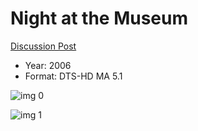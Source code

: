 # Night at the Museum

[Discussion Post](https://www.avsforum.com/threads/bass-eq-for-filtered-movies.2995212/post-57867376)

* Year: 2006
* Format: DTS-HD MA 5.1

![img 0](https://i.imgur.com/8fNc7Kt.jpg)

![img 1](https://i.imgur.com/EYa4XsI.jpg)

